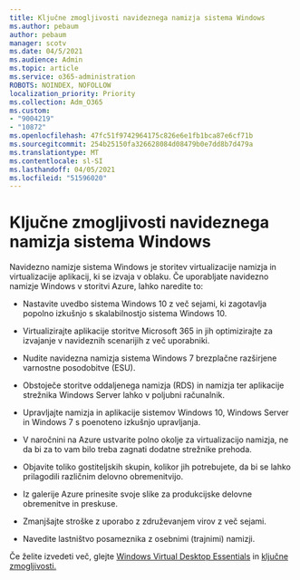 ```yaml
---
title: Ključne zmogljivosti navideznega namizja sistema Windows
ms.author: pebaum
author: pebaum
manager: scotv
ms.date: 04/5/2021
ms.audience: Admin
ms.topic: article
ms.service: o365-administration
ROBOTS: NOINDEX, NOFOLLOW
localization_priority: Priority
ms.collection: Adm_O365
ms.custom:
- "9004219"
- "10872"
ms.openlocfilehash: 47fc51f9742964175c826e6e1fb1bca87e6cf71b
ms.sourcegitcommit: 254b25150fa326628084d08479b0e7dd8b7d479a
ms.translationtype: MT
ms.contentlocale: sl-SI
ms.lasthandoff: 04/05/2021
ms.locfileid: "51596020"
---
```

# <a name="key-capabilities-of-windows-virtual-desktop"></a>Ključne zmogljivosti navideznega namizja sistema Windows


Navidezno namizje sistema Windows je storitev virtualizacije namizja in virtualizacije aplikacij, ki se izvaja v oblaku. Če uporabljate navidezno namizje Windows v storitvi Azure, lahko naredite to:

- Nastavite uvedbo sistema Windows 10 z več sejami, ki zagotavlja popolno izkušnjo s skalabilnostjo sistema Windows 10.

- Virtualizirajte aplikacije storitve Microsoft 365 in jih optimizirajte za izvajanje v navideznih scenarijih z več uporabniki.

- Nudite navidezna namizja sistema Windows 7 brezplačne razširjene varnostne posodobitve (ESU).

- Obstoječe storitve oddaljenega namizja (RDS) in namizja ter aplikacije strežnika Windows Server lahko v poljubni računalnik.

- Upravljajte namizja in aplikacije sistemov Windows 10, Windows Server in Windows 7 s poenoteno izkušnjo upravljanja. 

- V naročnini na Azure ustvarite polno okolje za virtualizacijo namizja, ne da bi za to vam bilo treba zagnati dodatne strežnike prehoda.

- Objavite toliko gostiteljskih skupin, kolikor jih potrebujete, da bi se lahko prilagodili različnim delovno obremenitvijo.

- Iz galerije Azure prinesite svoje slike za produkcijske delovne obremenitve in preskuse. 

- Zmanjšajte stroške z uporabo z združevanjem virov z več sejami. 

- Navedite lastništvo posameznika z osebnimi (trajnimi) namizji.

Če želite izvedeti več, glejte [Windows Virtual Desktop Essentials](https://go.microsoft.com/fwlink/?linkid=2127033) in [ključne zmogljivosti.](https://docs.microsoft.com/azure/virtual-desktop/overview#key-capabilities)